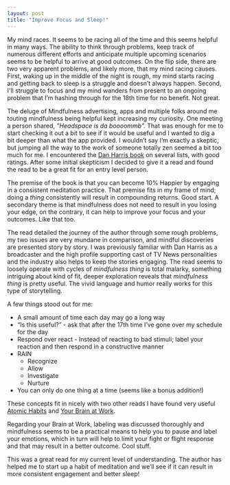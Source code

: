 ```yaml
---
layout: post
title: "Improve Focus and Sleep!"
---
```


My mind races. It seems to be racing all of the time and this seems helpful in many ways. The ability to think through problems, keep track of numerous different efforts and anticipate multiple upcoming scenarios seems to be helpful to arrive at good outcomes. On the flip side, there are two very apparent problems, and likely more, that my mind racing causes. First, waking up in the middle of the night is rough, my mind starts racing and getting back to sleep is a struggle and doesn’t always happen. Second, I'll struggle to focus and my mind wanders from present to an ongoing problem that I’m hashing through for the 18th time for no benefit.  Not great.

The deluge of Mindfulness advertising, apps and multiple folks around me touting mindfulness being helpful kept increasing my curiosity. One meeting a person shared, _"Headspace is da boooommb"._ That was enough for me to start checking it out a bit to see if it would be useful and I wanted to dig a bit deeper than what the app provided. I wouldn’t say I’m exactly a skeptic, but jumping all the way to the work of someone totally zen seemed a bit too much for me. I encountered the [Dan Harris book](https://www.goodreads.com/book/show/18505796-10-happier) on several lists, with good ratings. After some initial skepticism I decided to give it a read and found the read to be a great fit for an entry level person.

The premise of the book is that you can become 10% Happier by engaging in a consistent meditation practice. That premise fits in my frame of mind; doing a _thing_ consistently will result in compounding returns. Good start. A secondary theme is that mindfulness does not need to result in you losing your edge, on the contrary, it can help to improve your focus and your outcomes. Like that too.

The read detailed the journey of the author through some rough problems, my two issues are very mundane in comparison, and mindful discoveries are presented story by story. I was previously familiar with Dan Harris as a broadcaster and the high profile supporting cast of TV News personalities and the industry also helps to keep the stories engaging. The read seems to loosely operate with cycles of _mindfulness thing_ is total malarky, something intriguing about kind of fit, deeper exploration reveals that _mindfulness thing_ is pretty useful. The vivid language and humor really works for this type of storytelling.

A few things stood out for me:
* A small amount of time each day may go a long way
* “Is this useful?” - ask that after the 17th time I’ve gone over my schedule for the day
* Respond over react - Instead of reacting to bad stimuli; label your reaction and then respond in a constructive manner
* RAIN
  * Recognize
  * Allow
  * Investigate
  * Nurture
* You can only do one thing at a time (seems like a bonus addition!)

These concepts fit in nicely with two other reads I have found very useful [Atomic Habits]() and [Your Brain at Work](https://www.goodreads.com/book/show/6899290-your-brain-at-work?ac=1&from_search=true&qid=A9AQhA7QpL&rank=1).

Regarding your Brain at Work, labeling was discussed thoroughly and mindfulness seems to be a practical means to help you to pause and label your emotions, which in turn will help to limit your fight or flight response and that may result in a better outcome. Cool stuff.


This was a great read for my current level of understanding.  The author has helped me to start up a habit of meditation and we’ll see if it can result in more consistent engagement and better sleep!
